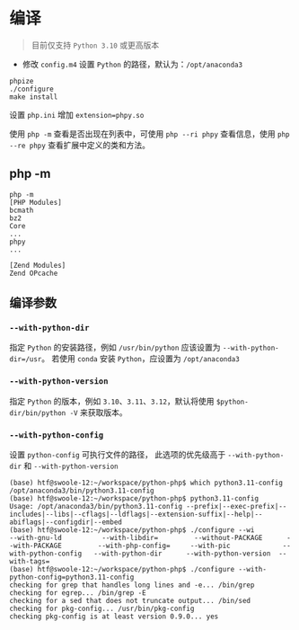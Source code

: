 # 编译

> 目前仅支持 `Python 3.10` 或更高版本

- 修改 `config.m4` 设置 `Python` 的路径，默认为：`/opt/anaconda3`


```shell
phpize
./configure
make install
```

设置 `php.ini` 增加 `extension=phpy.so`

使用 `php -m` 查看是否出现在列表中，可使用 `php --ri phpy` 查看信息，使用 `php --re phpy` 查看扩展中定义的类和方法。

php -m
----
```
php -m
[PHP Modules]
bcmath
bz2
Core
...
phpy
...

[Zend Modules]
Zend OPcache
```

编译参数
----
### `--with-python-dir`

指定 `Python` 的安装路径，例如 `/usr/bin/python` 应该设置为 `--with-python-dir=/usr`。
若使用 `conda` 安装 `Python`，应设置为 `/opt/anaconda3`

### `--with-python-version`
指定 `Python` 的版本，例如 `3.10`、`3.11`、`3.12`，默认将使用 `$python-dir/bin/python -V` 来获取版本。

### `--with-python-config`
设置 `python-config` 可执行文件的路径， 此选项的优先级高于 `--with-python-dir` 和 `--with-python-version`

```shell
(base) htf@swoole-12:~/workspace/python-php$ which python3.11-config
/opt/anaconda3/bin/python3.11-config
(base) htf@swoole-12:~/workspace/python-php$ python3.11-config
Usage: /opt/anaconda3/bin/python3.11-config --prefix|--exec-prefix|--includes|--libs|--cflags|--ldflags|--extension-suffix|--help|--abiflags|--configdir|--embed
(base) htf@swoole-12:~/workspace/python-php$ ./configure --wi
--with-gnu-ld          --with-libdir=         --without-PACKAGE      --with-PACKAGE         --with-php-config=     --with-pic             --with-python-config   --with-python-dir      --with-python-version  --with-tags=
(base) htf@swoole-12:~/workspace/python-php$ ./configure --with-python-config=python3.11-config
checking for grep that handles long lines and -e... /bin/grep
checking for egrep... /bin/grep -E
checking for a sed that does not truncate output... /bin/sed
checking for pkg-config... /usr/bin/pkg-config
checking pkg-config is at least version 0.9.0... yes
```
